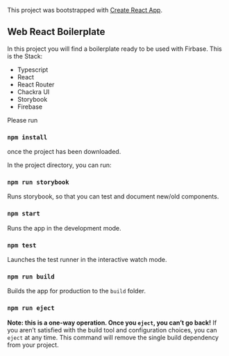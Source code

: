 This project was bootstrapped with
[Create React App](https://github.com/facebook/create-react-app).

## Web React Boilerplate

In this project you will find a boilerplate ready to be used with Firbase.
This is the Stack:

- Typescript
- React
- React Router
- Chackra UI
- Storybook
- Firebase

Please run 
### `npm install`
once the project has been downloaded.


In the project directory, you can run:

### `npm run storybook`
Runs storybook, so that you can test and document new/old components.

### `npm start`
Runs the app in the development mode.

### `npm test`
Launches the test runner in the interactive watch mode.

### `npm run build`
Builds the app for production to the `build` folder.

### `npm run eject`
**Note: this is a one-way operation. Once you `eject`, you can’t go back!**
If you aren’t satisfied with the build tool and configuration choices, you can
`eject` at any time. This command will remove the single build dependency from
your project.